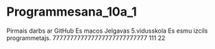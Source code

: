 # Programmesana_10a_1
Pirmais darbs ar GitHub
Es macos Jelgavas 5.vidusskola
Es esmu izcils programmetajs.
777777777777777777777777777
111
22
